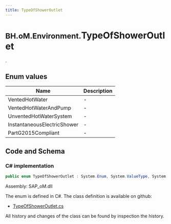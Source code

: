 ```yaml
---
title: TypeOfShowerOutlet
---
```


# <small>BH.oM.Environment.</small>**TypeOfShowerOutlet**

.

## Enum values

| Name            | Description                                                    |
|-----------------|----------------------------------------------------------------|
| VentedHotWater |  -  |
| VentedHotWaterAndPump |  -  |
| UnventedHotWaterSystem |  -  |
| InstantaneousElectricShower |  -  |
| PartG2015Compliant |  -  |


## Code and Schema

### C# implementation

``` C# title="C#"
public enum TypeOfShowerOutlet : System.Enum, System.ValueType, System.IComparable, System.ISpanFormattable, System.IFormattable, System.IConvertible
```

Assembly: SAP_oM.dll

The enum is defined in C#. The class definition is available on github:

- [TypeOfShowerOutlet.cs](https://github.com/BHoM/SAP_Toolkit/blob/develop/SAP_oM/Enums\TypeOfShowerOutlet.cs)

All history and changes of the class can be found by inspection the history.
